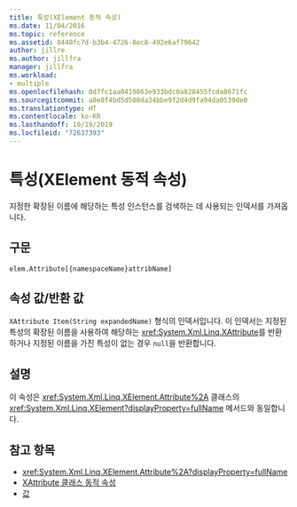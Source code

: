 ```yaml
---
title: 특성(XElement 동적 속성)
ms.date: 11/04/2016
ms.topic: reference
ms.assetid: 8440fc7d-b3b4-4726-8ec8-492e6af79642
author: jillre
ms.author: jillfra
manager: jillfra
ms.workload:
- multiple
ms.openlocfilehash: 0d7fc1aa0419863e933bdc0a828455fcda8671fc
ms.sourcegitcommit: a8e8f4bd5d508da34bbe9f2d4d9fa94da0539de0
ms.translationtype: HT
ms.contentlocale: ko-KR
ms.lasthandoff: 10/19/2019
ms.locfileid: "72637393"
---
```

# <a name="attribute-xelement-dynamic-property"></a>특성(XElement 동적 속성)

지정한 확장된 이름에 해당하는 특성 인스턴스를 검색하는 데 사용되는 인덱서를 가져옵니다.

## <a name="syntax"></a>구문

```xaml
elem.Attribute[{namespaceName}attribName]
```

## <a name="property-valuereturn-value"></a>속성 값/반환 값

`XAttribute Item(String expandedName)` 형식의 인덱서입니다. 이 인덱서는 지정된 특성의 확장된 이름을 사용하여 해당하는 <xref:System.Xml.Linq.XAttribute>를 반환하거나 지정된 이름을 가진 특성이 없는 경우 `null`을 반환합니다.

## <a name="remarks"></a>설명

이 속성은 <xref:System.Xml.Linq.XElement.Attribute%2A> 클래스의 <xref:System.Xml.Linq.XElement?displayProperty=fullName> 메서드와 동일합니다.

## <a name="see-also"></a>참고 항목

- <xref:System.Xml.Linq.XElement.Attribute%2A?displayProperty=fullName>
- [XAttribute 클래스 동적 속성](../designers/attribute-xelement-dynamic-property.md)
- [값](../designers/value-xattribute-dynamic-property.md)